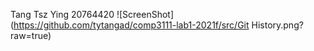 Tang Tsz Ying 20764420
![ScreenShot](https://github.com/tytangad/comp3111-lab1-2021f/src/Git History.png?raw=true)
